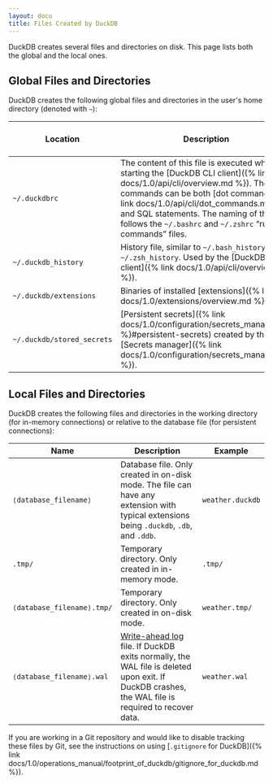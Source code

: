 ```yaml
---
layout: docu
title: Files Created by DuckDB
---
```


DuckDB creates several files and directories on disk. This page lists both the global and the local ones.

## Global Files and Directories

DuckDB creates the following global files and directories in the user's home directory (denoted with `~`):

| Location | Description | Shared between versions | Shared between clients |
|-------|-------------------|--|--|
| `~/.duckdbrc` | The content of this file is executed when starting the [DuckDB CLI client]({% link docs/1.0/api/cli/overview.md %}). The commands can be both [dot command]({% link docs/1.0/api/cli/dot_commands.md %}) and SQL statements. The naming of this file follows the `~/.bashrc` and `~/.zshrc` “run commands” files. | Yes | Only used by CLI |
| `~/.duckdb_history` | History file, similar to `~/.bash_history` and `~/.zsh_history`. Used by the [DuckDB CLI client]({% link docs/1.0/api/cli/overview.md %}). | Yes | Only used by CLI |
| `~/.duckdb/extensions` | Binaries of installed [extensions]({% link docs/1.0/extensions/overview.md %}). | No | Yes |
| `~/.duckdb/stored_secrets` | [Persistent secrets]({% link docs/1.0/configuration/secrets_manager.md %}#persistent-secrets) created by the [Secrets manager]({% link docs/1.0/configuration/secrets_manager.md %}). | Yes | Yes |

## Local Files and Directories

DuckDB creates the following files and directories in the working directory (for in-memory connections) or relative to the database file (for persistent connections):

| Name | Description | Example |
|-------|-------------------|---|
| `⟨database_filename⟩` | Database file. Only created in on-disk mode. The file can have any extension with typical extensions being `.duckdb`, `.db`, and `.ddb`. | `weather.duckdb` |
| `.tmp/` | Temporary directory. Only created in in-memory mode. | `.tmp/` |
| `⟨database_filename⟩.tmp/` | Temporary directory. Only created in on-disk mode. | `weather.tmp/` |
| `⟨database_filename⟩.wal` | [Write-ahead log](https://en.wikipedia.org/wiki/Write-ahead_logging) file. If DuckDB exits normally, the WAL file is deleted upon exit. If DuckDB crashes, the WAL file is required to recover data. | `weather.wal` |

If you are working in a Git repository and would like to disable tracking these files by Git,
see the instructions on using [`.gitignore` for DuckDB]({% link docs/1.0/operations_manual/footprint_of_duckdb/gitignore_for_duckdb.md %}).